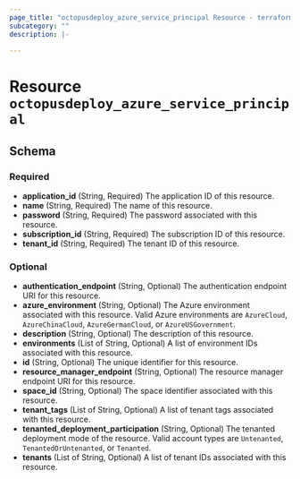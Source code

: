 ```yaml
---
page_title: "octopusdeploy_azure_service_principal Resource - terraform-provider-octopusdeploy"
subcategory: ""
description: |-
  
---
```


# Resource `octopusdeploy_azure_service_principal`





## Schema

### Required

- **application_id** (String, Required) The application ID of this resource.
- **name** (String, Required) The name of this resource.
- **password** (String, Required) The password associated with this resource.
- **subscription_id** (String, Required) The subscription ID of this resource.
- **tenant_id** (String, Required) The tenant ID of this resource.

### Optional

- **authentication_endpoint** (String, Optional) The authentication endpoint URI for this resource.
- **azure_environment** (String, Optional) The Azure environment associated with this resource. Valid Azure environments are `AzureCloud`, `AzureChinaCloud`, `AzureGermanCloud`, or `AzureUSGovernment`.
- **description** (String, Optional) The description of this resource.
- **environments** (List of String, Optional) A list of environment IDs associated with this resource.
- **id** (String, Optional) The unique identifier for this resource.
- **resource_manager_endpoint** (String, Optional) The resource manager endpoint URI for this resource.
- **space_id** (String, Optional) The space identifier associated with this resource.
- **tenant_tags** (List of String, Optional) A list of tenant tags associated with this resource.
- **tenanted_deployment_participation** (String, Optional) The tenanted deployment mode of the resource. Valid account types are `Untenanted`, `TenantedOrUntenanted`, or `Tenanted`.
- **tenants** (List of String, Optional) A list of tenant IDs associated with this resource.


